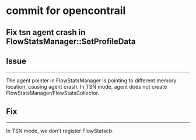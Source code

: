 # commit for opencontrail

## Fix tsn agent crash in FlowStatsManager::SetProfileData

## Issue
-----

The agent pointer in FlowStatsManager is pointing to different memory location, causing agent crash.
In TSN mode, agent does not create FlowStatsManager/FlowStatsCollector.

## Fix
---

In TSN mode, we don't register FlowStatscb.
